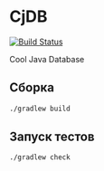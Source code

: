 CjDB
====
[![Build Status](https://travis-ci.org/SerCeMan/cjdb.svg?branch=master)](https://travis-ci.org/SerCeMan/cjdb)

Cool Java Database

Сборка
---
```bash
./gradlew build
```

Запуск тестов
---
```bash
./gradlew check
```

